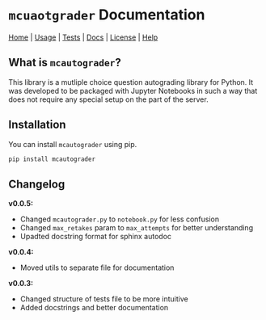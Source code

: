 # `mcuaotgrader` Documentation

[Home](index) | [Usage](usage) | [Tests](tests) | [Docs](docs) | [License](license) | [Help](help)

## What is `mcautograder`?

This library is a mutliple choice question autograding library for Python. It was developed to be packaged with Jupyter Notebooks in such a way that does not require any special setup on the part of the server.

## Installation

You can install `mcautograder` using pip.

```bash
pip install mcautograder
```

## Changelog

**v0.0.5:**

* Changed `mcautograder.py` to `notebook.py` for less confusion
* Changed `max_retakes` param to `max_attempts` for better understanding
* Upadted docstring format for sphinx autodoc

**v0.0.4:**

* Moved utils to separate file for documentation

**v0.0.3:**

* Changed structure of tests file to be more intuitive
* Added docstrings and better documentation